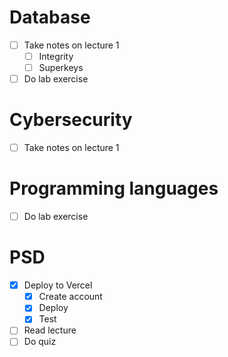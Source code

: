 # Database
- [ ] Take notes on lecture 1
	- [ ] Integrity
	- [ ] Superkeys
- [ ] Do lab exercise

# Cybersecurity
- [ ] Take notes on lecture 1
# Programming languages
- [ ] Do lab exercise

# PSD
- [x] Deploy to Vercel
	- [x] Create account
	- [x] Deploy
	- [x] Test
- [ ] Read lecture
- [ ] Do quiz
